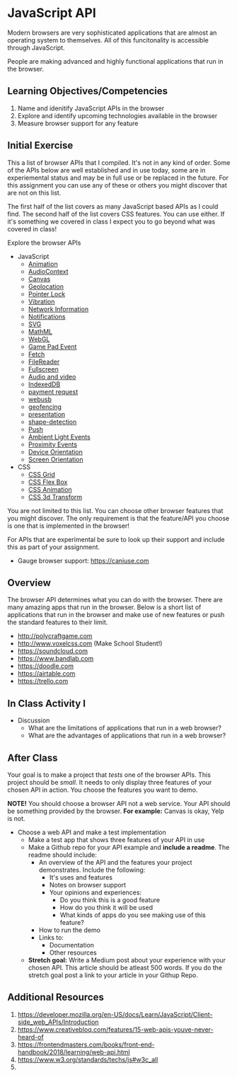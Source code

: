 # JavaScript API

Modern browsers are very sophisticated applications that are almost an operating system to themselves. All of this funcitonality is accessible through JavaScript. 

People are making advanced and highly functional applications that run in the browser. 

## Learning Objectives/Competencies

1. Name and idenitify JavaScript APIs in the browser
1. Explore and identify upcoming technologies available in the browser
1. Measure browser support for any feature

## Initial Exercise

This a list of browser APIs that I compiled. It's not in any kind of order. Some of the APIs below are well established and in use today, some are in experiemental status and may be in full use or be replaced in the future. For this assignment you can use any of these or others you might discover that are not on this list. 

The first half of the list covers as many JavaScript based APIs as I could find. The second half of the list covers CSS features. You can use either. If it's something we covered in class I expect you to go beyond what was covered in class!

Explore the browser APIs

- JavaScript
  - [Animation](https://developer.mozilla.org/en-US/docs/Web/API/Animation)
  - [AudioContext](https://developer.mozilla.org/en-US/docs/Web/API/AudioContext)
  - [Canvas](https://developer.mozilla.org/en-US/docs/Web/API/Canvas_API)
  - [Geolocation](https://developer.mozilla.org/en-US/docs/Web/API/Geolocation)
  - [Pointer Lock](https://developer.mozilla.org/en-US/docs/Web/API/Pointer_Lock_API)
  - [Vibration](https://developer.mozilla.org/en-US/docs/Web/API/Vibration_API)
  - [Network Information](https://developer.mozilla.org/en-US/docs/Web/API/Network_Information_API)
  - [Notifications](https://developer.mozilla.org/en-US/docs/Web/API/Notifications_API/Using_the_Notifications_API)
  - [SVG](https://developer.mozilla.org/en-US/docs/Web/SVG)
  - [MathML](https://developer.mozilla.org/en-US/docs/Web/MathML)
  - [WebGL](https://developer.mozilla.org/en-US/docs/Web/API/WebGL_API)
  - [Game Pad Event](https://developer.mozilla.org/en-US/docs/Web/API/GamepadEvent)
  - [Fetch](https://developer.mozilla.org/en-US/docs/Web/API/Fetch_API)
  - [FileReader](https://developer.mozilla.org/en-US/docs/Web/API/FileReader)
  - [Fullscreen](https://developer.mozilla.org/en-US/docs/Web/API/Fullscreen_API)
  - [Audio and video](https://developer.mozilla.org/en-US/docs/Web/Apps/Fundamentals/Audio_and_video_delivery)
  - [IndexedDB](https://developer.mozilla.org/en-US/docs/Web/API/IndexedDB_API)
  - [payment request](https://www.w3.org/TR/payment-request/)
  - [webusb](https://wicg.github.io/webusb/)
  - [geofencing](https://www.w3.org/TR/geofencing/)
  - [presentation](https://www.w3.org/TR/presentation-api/)
  - [shape-detection](https://wicg.github.io/shape-detection-api/)
  - [Push](https://developer.mozilla.org/en-US/docs/Web/API/Push_API)
  - [Ambient Light Events](https://developer.mozilla.org/en-US/docs/Web/API/Ambient_Light_Events)
  - [Proximity Events](https://developer.mozilla.org/en-US/docs/Web/API/Proximity_Events)
  - [Device Orientation](https://developer.mozilla.org/en-US/docs/Web/API/Detecting_device_orientation)
  - [Screen Orientation](https://developer.mozilla.org/en-US/docs/Web/API/CSS_Object_Model/Managing_screen_orientation)
- CSS 
  - [CSS Grid](https://developer.mozilla.org/en-US/docs/Glossary/Grid)
  - [CSS Flex Box](https://developer.mozilla.org/en-US/docs/Glossary/Flex)
  - [CSS Animation](https://developer.mozilla.org/en-US/docs/Web/CSS/CSS_Animations)
  - [CSS 3d Transform](https://css-tricks.com/almanac/properties/p/perspective/)
  
You are not limited to this list. You can choose other browser features that you might discover. The only requirement is that the feature/API you choose is one that is implemented in the browser!

For APIs that are experimental be sure to look up their support and include this as part of your assignment. 

- Gauge browser support: https://caniuse.com 

## Overview

The browser API determines what you can do with the browser. There are many amazing apps that run in the browser.  Below is a short list of applications that run in the browser and make use of new features or push the standard features to their limit. 

- http://polycraftgame.com
- http://www.voxelcss.com (Make School Student!)
- https://soundcloud.com
- https://www.bandlab.com
- https://doodle.com
- https://airtable.com
- https://trello.com

## In Class Activity I

- Discussion
  - What are the limitations of applications that run in a web browser? 
  - What are the advantages of applications that run in a web browser?

## After Class

Your goal is to make a project that *tests* one of the browser APIs. This project should be *small*. It needs to only display three features of your chosen API in action. You choose the features you want to demo. 

**NOTE!** You should choose a browser API not a web service. Your API should be something provided by the browser. **For example:** Canvas is okay, Yelp is not. 

- Choose a web API and make a test implementation
  - Make a test app that shows three features of your API in use
  - Make a Github repo for your API example and **include a readme**. The readme should include:
    - An overview of the API and the features your project demonstrates. Include the following: 
      - It's uses and features
      - Notes on browser support
      - Your opinions and experiences:
        - Do you think this is a good feature
        - How do you think it will be used
        - What kinds of apps do you see making use of this feature?
    - How to run the demo
    - Links to: 
      - Documentation
      - Other resources
  - **Stretch goal:** Write a Medium post about your experience with your chosen API. This article should be atleast 500 words. If you do the stretch goal post a link to your article in your Githup Repo. 

## Additional Resources

1. https://developer.mozilla.org/en-US/docs/Learn/JavaScript/Client-side_web_APIs/Introduction
1. https://www.creativebloq.com/features/15-web-apis-youve-never-heard-of
1. https://frontendmasters.com/books/front-end-handbook/2018/learning/web-api.html
1. https://www.w3.org/standards/techs/js#w3c_all
1. 

